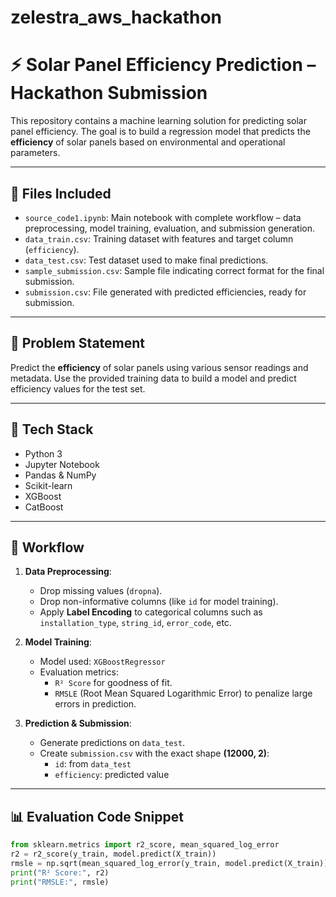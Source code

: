 # zelestra_aws_hackathon

# ⚡ Solar Panel Efficiency Prediction – Hackathon Submission

This repository contains a machine learning solution for predicting solar panel efficiency. The goal is to build a regression model that predicts the **efficiency** of solar panels based on environmental and operational parameters.

---

## 📂 Files Included

- `source_code1.ipynb`: Main notebook with complete workflow – data preprocessing, model training, evaluation, and submission generation.
- `data_train.csv`: Training dataset with features and target column (`efficiency`).
- `data_test.csv`: Test dataset used to make final predictions.
- `sample_submission.csv`: Sample file indicating correct format for the final submission.
- `submission.csv`: File generated with predicted efficiencies, ready for submission.

---

## 🧠 Problem Statement

Predict the **efficiency** of solar panels using various sensor readings and metadata. Use the provided training data to build a model and predict efficiency values for the test set.

---

## 🧰 Tech Stack

- Python 3
- Jupyter Notebook
- Pandas & NumPy
- Scikit-learn
- XGBoost
- CatBoost

---

## 🔄 Workflow

1. **Data Preprocessing**:
   - Drop missing values (`dropna`).
   - Drop non-informative columns (like `id` for model training).
   - Apply **Label Encoding** to categorical columns such as `installation_type`, `string_id`, `error_code`, etc.

2. **Model Training**:
   - Model used: `XGBoostRegressor`
   - Evaluation metrics:
     - `R² Score` for goodness of fit.
     - `RMSLE` (Root Mean Squared Logarithmic Error) to penalize large errors in prediction.

3. **Prediction & Submission**:
   - Generate predictions on `data_test`.
   - Create `submission.csv` with the exact shape **(12000, 2)**:
     - `id`: from `data_test`
     - `efficiency`: predicted value

---

## 📊 Evaluation Code Snippet

```python
from sklearn.metrics import r2_score, mean_squared_log_error
r2 = r2_score(y_train, model.predict(X_train))
rmsle = np.sqrt(mean_squared_log_error(y_train, model.predict(X_train)))
print("R² Score:", r2)
print("RMSLE:", rmsle)
